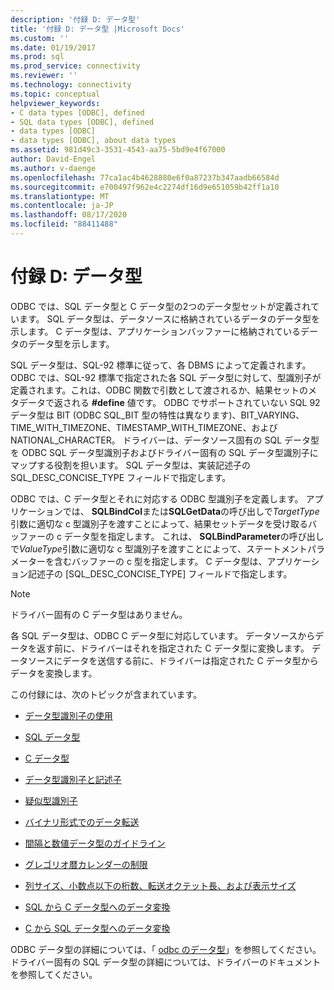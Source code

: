 ```yaml
---
description: '付録 D: データ型'
title: '付録 D: データ型 |Microsoft Docs'
ms.custom: ''
ms.date: 01/19/2017
ms.prod: sql
ms.prod_service: connectivity
ms.reviewer: ''
ms.technology: connectivity
ms.topic: conceptual
helpviewer_keywords:
- C data types [ODBC], defined
- SQL data types [ODBC], defined
- data types [ODBC]
- data types [ODBC], about data types
ms.assetid: 981d49c3-3531-4543-aa75-5bd9e4f67000
author: David-Engel
ms.author: v-daenge
ms.openlocfilehash: 77ca1ac4b4628880e6f0a87237b347aadb66584d
ms.sourcegitcommit: e700497f962e4c2274df16d9e651059b42ff1a10
ms.translationtype: MT
ms.contentlocale: ja-JP
ms.lasthandoff: 08/17/2020
ms.locfileid: "88411488"
---
```

# <a name="appendix-d-data-types"></a>付録 D: データ型
ODBC では、SQL データ型と C データ型の2つのデータ型セットが定義されています。 SQL データ型は、データソースに格納されているデータのデータ型を示します。 C データ型は、アプリケーションバッファーに格納されているデータのデータ型を示します。  
  
 SQL データ型は、SQL-92 標準に従って、各 DBMS によって定義されます。 ODBC では、SQL-92 標準で指定された各 SQL データ型に対して、型識別子が定義されます。これは、ODBC 関数で引数として渡されるか、結果セットのメタデータで返される **#define** 値です。 ODBC でサポートされていない SQL 92 データ型は BIT (ODBC SQL_BIT 型の特性は異なります)、BIT_VARYING、TIME_WITH_TIMEZONE、TIMESTAMP_WITH_TIMEZONE、および NATIONAL_CHARACTER。 ドライバーは、データソース固有の SQL データ型を ODBC SQL データ型識別子およびドライバー固有の SQL データ型識別子にマップする役割を担います。 SQL データ型は、実装記述子の SQL_DESC_CONCISE_TYPE フィールドで指定します。  
  
 ODBC では、C データ型とそれに対応する ODBC 型識別子を定義します。 アプリケーションでは、 **SQLBindCol**または**SQLGetData**の呼び出しで*TargetType*引数に適切な c 型識別子を渡すことによって、結果セットデータを受け取るバッファーの c データ型を指定します。 これは、 **SQLBindParameter**の呼び出しで*ValueType*引数に適切な c 型識別子を渡すことによって、ステートメントパラメーターを含むバッファーの c 型を指定します。 C データ型は、アプリケーション記述子の [SQL_DESC_CONCISE_TYPE] フィールドで指定します。  
  
> [!NOTE]  
>  ドライバー固有の C データ型はありません。  
  
 各 SQL データ型は、ODBC C データ型に対応しています。 データソースからデータを返す前に、ドライバーはそれを指定された C データ型に変換します。 データソースにデータを送信する前に、ドライバーは指定された C データ型からデータを変換します。  
  
 この付録には、次のトピックが含まれています。  
  
-   [データ型識別子の使用](../../../odbc/reference/appendixes/using-data-type-identifiers.md)  
  
-   [SQL データ型](../../../odbc/reference/appendixes/sql-data-types.md)  
  
-   [C データ型](../../../odbc/reference/appendixes/c-data-types.md)  
  
-   [データ型識別子と記述子](../../../odbc/reference/appendixes/data-type-identifiers-and-descriptors.md)  
  
-   [疑似型識別子](../../../odbc/reference/appendixes/pseudo-type-identifiers.md)  
  
-   [バイナリ形式でのデータ転送](../../../odbc/reference/appendixes/transferring-data-in-its-binary-form.md)  
  
-   [間隔と数値データ型のガイドライン](../../../odbc/reference/appendixes/guidelines-for-interval-and-numeric-data-types.md)  
  
-   [グレゴリオ暦カレンダーの制限](../../../odbc/reference/appendixes/constraints-of-the-gregorian-calendar.md)  
  
-   [列サイズ、小数点以下の桁数、転送オクテット長、および表示サイズ](../../../odbc/reference/appendixes/column-size-decimal-digits-transfer-octet-length-and-display-size.md)  
  
-   [SQL から C データ型へのデータ変換](../../../odbc/reference/appendixes/converting-data-from-sql-to-c-data-types.md)  
  
-   [C から SQL データ型へのデータ変換](../../../odbc/reference/appendixes/converting-data-from-c-to-sql-data-types.md)  
  
 ODBC データ型の詳細については、「 [odbc のデータ型](../../../odbc/reference/develop-app/data-types-in-odbc.md)」を参照してください。 ドライバー固有の SQL データ型の詳細については、ドライバーのドキュメントを参照してください。
